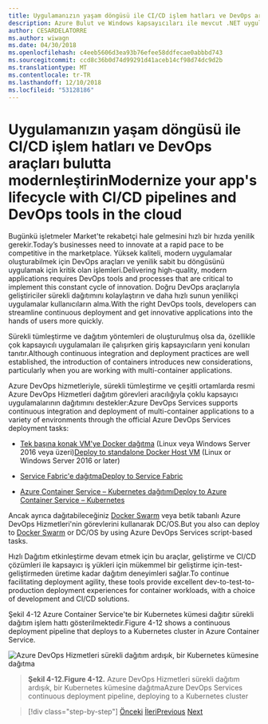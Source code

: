 ```yaml
---
title: Uygulamanızın yaşam döngüsü ile CI/CD işlem hatları ve DevOps araçları bulutta modernleştirin
description: Azure Bulut ve Windows kapsayıcıları ile mevcut .NET uygulamalarını modernleştirme | Uygulamanızın yaşam döngüsü ile CI/CD işlem hatları ve DevOps araçları bulutta modernleştirin
author: CESARDELATORRE
ms.author: wiwagn
ms.date: 04/30/2018
ms.openlocfilehash: c4eeb5606d3ea93b76efee58ddfecae0abbbd743
ms.sourcegitcommit: ccd8c36b0d74d99291d41aceb14cf98d74dc9d2b
ms.translationtype: MT
ms.contentlocale: tr-TR
ms.lasthandoff: 12/10/2018
ms.locfileid: "53128186"
---
```

# <a name="modernize-your-apps-lifecycle-with-cicd-pipelines-and-devops-tools-in-the-cloud"></a><span data-ttu-id="7557d-103">Uygulamanızın yaşam döngüsü ile CI/CD işlem hatları ve DevOps araçları bulutta modernleştirin</span><span class="sxs-lookup"><span data-stu-id="7557d-103">Modernize your app's lifecycle with CI/CD pipelines and DevOps tools in the cloud</span></span>

<span data-ttu-id="7557d-104">Bugünkü işletmeler Market'te rekabetçi hale gelmesini hızlı bir hızda yenilik gerekir.</span><span class="sxs-lookup"><span data-stu-id="7557d-104">Today’s businesses need to innovate at a rapid pace to be competitive in the marketplace.</span></span> <span data-ttu-id="7557d-105">Yüksek kaliteli, modern uygulamalar oluşturabilmek için DevOps araçları ve yenilik sabit bu döngüsünü uygulamak için kritik olan işlemleri.</span><span class="sxs-lookup"><span data-stu-id="7557d-105">Delivering high-quality, modern applications requires DevOps tools and processes that are critical to implement this constant cycle of innovation.</span></span> <span data-ttu-id="7557d-106">Doğru DevOps araçlarıyla geliştiriciler sürekli dağıtımını kolaylaştırın ve daha hızlı sunun yenilikçi uygulamalar kullanıcıların alma.</span><span class="sxs-lookup"><span data-stu-id="7557d-106">With the right DevOps tools, developers can streamline continuous deployment and get innovative applications into the hands of users more quickly.</span></span>

<span data-ttu-id="7557d-107">Sürekli tümleştirme ve dağıtım yöntemleri de oluşturulmuş olsa da, özellikle çok kapsayıcılı uygulamaları ile çalışırken giriş kapsayıcıların yeni konuları tanıtır.</span><span class="sxs-lookup"><span data-stu-id="7557d-107">Although continuous integration and deployment practices are well established, the introduction of containers introduces new considerations, particularly when you are working with multi-container applications.</span></span>

<span data-ttu-id="7557d-108">Azure DevOps hizmetleriyle, sürekli tümleştirme ve çeşitli ortamlarda resmi Azure DevOps Hizmetleri dağıtım görevleri aracılığıyla çoklu kapsayıcı uygulamalarının dağıtımını destekler:</span><span class="sxs-lookup"><span data-stu-id="7557d-108">Azure DevOps Services supports continuous integration and deployment of multi-container applications to a variety of environments through the official Azure DevOps Services deployment tasks:</span></span>

-   <span data-ttu-id="7557d-109">[Tek başına konak VM'ye Docker dağıtma](https://docs.microsoft.com/azure/devops/build-release/apps/cd/deploy-docker-windowsvm) (Linux veya Windows Server 2016 veya üzeri)</span><span class="sxs-lookup"><span data-stu-id="7557d-109">[Deploy to standalone Docker Host VM](https://docs.microsoft.com/azure/devops/build-release/apps/cd/deploy-docker-windowsvm) (Linux or Windows Server 2016 or later)</span></span>

-   [<span data-ttu-id="7557d-110">Service Fabric'e dağıtma</span><span class="sxs-lookup"><span data-stu-id="7557d-110">Deploy to Service Fabric</span></span>](https://docs.microsoft.com/azure/service-fabric/service-fabric-tutorial-deploy-app-with-cicd-vsts)

-   [<span data-ttu-id="7557d-111">Azure Container Service – Kubernetes dağıtımı</span><span class="sxs-lookup"><span data-stu-id="7557d-111">Deploy to Azure Container Service – Kubernetes</span></span>](https://docs.microsoft.com/azure/devops/build-release/apps/cd/azure/deploy-container-kubernetes)

<span data-ttu-id="7557d-112">Ancak ayrıca dağıtabileceğiniz [Docker Swarm](https://blogs.msdn.microsoft.com/jcorioland/2016/11/29/full-ci-cd-pipeline-to-deploy-multi-containers-application-on-azure-container-service-docker-swarm-using-visual-studio-team-services/) veya betik tabanlı Azure DevOps Hizmetleri'nin görevlerini kullanarak DC/OS.</span><span class="sxs-lookup"><span data-stu-id="7557d-112">But you also can deploy to [Docker Swarm](https://blogs.msdn.microsoft.com/jcorioland/2016/11/29/full-ci-cd-pipeline-to-deploy-multi-containers-application-on-azure-container-service-docker-swarm-using-visual-studio-team-services/) or DC/OS by using Azure DevOps Services script-based tasks.</span></span>

<span data-ttu-id="7557d-113">Hızlı Dağıtım etkinleştirme devam etmek için bu araçlar, geliştirme ve CI/CD çözümleri ile kapsayıcı iş yükleri için mükemmel bir geliştirme için-test-geliştirmeden üretime kadar dağıtım deneyimleri sağlar.</span><span class="sxs-lookup"><span data-stu-id="7557d-113">To continue facilitating deployment agility, these tools provide excellent dev-to-test-to-production deployment experiences for container workloads, with a choice of development and CI/CD solutions.</span></span>

<span data-ttu-id="7557d-114">Şekil 4-12 Azure Container Service'te bir Kubernetes kümesi dağıtır sürekli dağıtım işlem hattı gösterilmektedir.</span><span class="sxs-lookup"><span data-stu-id="7557d-114">Figure 4-12 shows a continuous deployment pipeline that deploys to a Kubernetes cluster in Azure Container Service.</span></span>

![Azure DevOps Hizmetleri sürekli dağıtım ardışık, bir Kubernetes kümesine dağıtma](./media/image12.png)

> <span data-ttu-id="7557d-116">**Şekil 4-12.**</span><span class="sxs-lookup"><span data-stu-id="7557d-116">**Figure 4-12.**</span></span> <span data-ttu-id="7557d-117">Azure DevOps Hizmetleri sürekli dağıtım ardışık, bir Kubernetes kümesine dağıtma</span><span class="sxs-lookup"><span data-stu-id="7557d-117">Azure DevOps Services continuous deployment pipeline, deploying to a Kubernetes cluster</span></span>

>[!div class="step-by-step"]
><span data-ttu-id="7557d-118">[Önceki](modernize-your-apps-with-monitoring-and-telemetry.md)
>[İleri](migrate-to-hybrid-cloud-scenarios.md)</span><span class="sxs-lookup"><span data-stu-id="7557d-118">[Previous](modernize-your-apps-with-monitoring-and-telemetry.md)
[Next](migrate-to-hybrid-cloud-scenarios.md)</span></span>